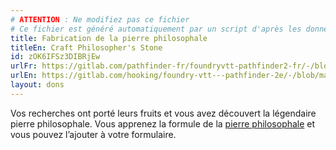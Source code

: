 ```yaml
---
# ATTENTION : Ne modifiez pas ce fichier
# Ce fichier est généré automatiquement par un script d'après les données du module Foundry VTT officiel et de sa traduction
title: Fabrication de la pierre philosophale
titleEn: Craft Philosopher's Stone
id: zOK6IFSz3DIBRjEw
urlFr: https://gitlab.com/pathfinder-fr/foundryvtt-pathfinder2-fr/-/blob/master/data/feats/zOK6IFSz3DIBRjEw.htm
urlEn: https://gitlab.com/hooking/foundry-vtt---pathfinder-2e/-/blob/master/packs/data/feats.db/craft-philosopher-s-stone.json
layout: dons
---
```

Vos recherches ont porté leurs fruits et vous avez découvert la légendaire pierre philosophale. Vous apprenez la formule de la [pierre philosophale](../équipements/pierre-philosophale.html) et vous pouvez l’ajouter à votre formulaire.
